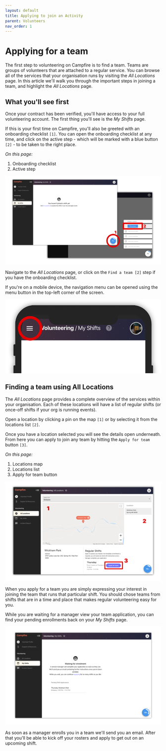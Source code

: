 ```yaml
---
layout: default
title: Applying to join an Activity
parent: Volunteers
nav_order: 1
---
```


# Applying for a team

The first step to volunteering on Campfire is to find a team. Teams are groups of volunteers that are attached to a regular service. You can browse all of the services that your organisation runs by visiting the _All Locations_ page. In this article we'll walk you through the important steps in joining a team, and highlight the _All Locations_ page.

## What you'll see first

Once your contract has been verified, you'll have access to your full volunteering account. The first thing you'll see is the _My Shifts_ page.

If this is your first time on Campfire, you'll also be greeted with an onboarding checklist `[1]`. You can open the onboarding checklist at any time, and click on the active step - which will be marked with a blue button `[2]` - to be taken to the right place.

_On this page:_

1. Onboarding checklist
2. Active step

![Landing on the My Shifts page](./applying-to-join-a-team-assets/landing-and-checklist.png)

Navigate to the _All Locations_ page, or click on the `Find a team [2]` step if you have the onboarding checklist.

If you're on a mobile device, the navigation menu can be opened using the menu button in the top-left corner of the screen.

![Mobile navigation menu location](./applying-to-join-a-team-assets/mobile-menu-location.png)

## Finding a team using All Locations

The _All Locations_ page provides a complete overview of the services within your organisation. Each of these locations will have a list of regular shifts (or once-off shifts if your org is running events).

Open a location by clicking a pin on the map `[1]` or by selecting it from the locations list `[2]`.

Once you have a location selected you will see the details open underneath. From here you can apply to join any team by hitting the `Apply for team` button `[3]`.

_On this page:_

1. Locations map
2. Locations list
3. Apply for team button

![The All Locations page](./applying-to-join-a-team-assets/all-locations.png)

When you apply for a team you are simply expressing your interest in joining the team that runs that particular shift. You should chose teams from shifts that are in a time and place that makes regular volunteering easy for you.

While you are waiting for a manager view your team application, you can find your pending enrollments back on your _My Shifts_ page.

![Waiting to be enrolled in a team](./applying-to-join-a-team-assets/waiting-for-enrolment.png)

As soon as a manager enrolls you in a team we'll send you an email. After that you'll be able to kick off your rosters and apply to get out on an upcoming shift.
